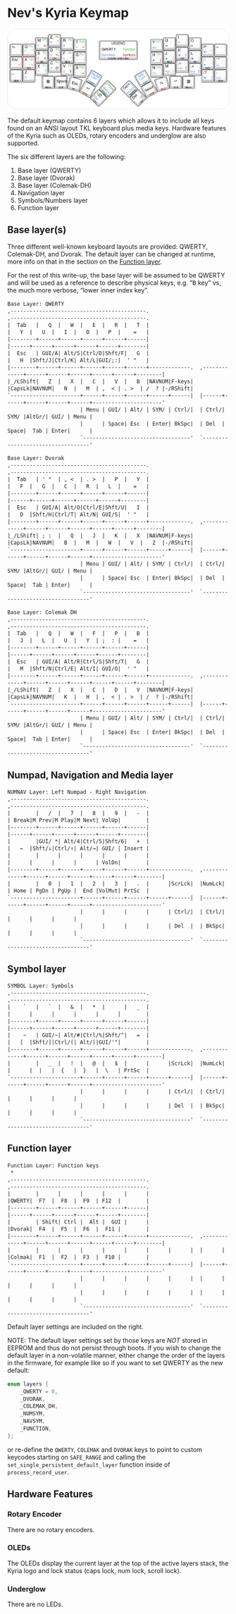 # Nev's Kyria Keymap

![KLE render of the default Kyria keymap with QWERTY as the base layer. Layers are shown in sublegends.](./kyria-qwerty-nevp.png)

The default keymap contains 6 layers which allows it to include all keys found on an ANSI layout TKL keyboard plus media keys.
Hardware features of the Kyria such as OLEDs, rotary encoders and underglow are also supported.

The six different layers are the following:

1. Base layer (QWERTY)
2. Base layer (Dvorak)
3. Base layer (Colemak-DH)
4. Navigation layer
5. Symbols/Numbers layer
6. Function layer

## Base layer(s)

Three different well-known keyboard layouts are provided: QWERTY, Colemak-DH, and Dvorak. The default layer can be changed at runtime, more info on that in the section on the [Function layer](#function-layer).

For the rest of this write-up, the base layer will be assumed to be QWERTY and will be used as a reference to describe physical keys, e.g. “<kbd>B</kbd> key” vs, the much more verbose, “lower inner index key”.

```text
Base Layer: QWERTY
,-------------------------------------------.                              ,-------------------------------------------.
|  Tab   |   Q  |   W  |   E  |   R  |   T  |                              |   Y  |   U  |   I  |   O  |   P  |    =   |
|--------+------+------+------+------+------|                              |------+------+------+------+------+--------|
|  Esc   | GUI/A| Alt/S|Ctrl/D|Shft/F|   G  |                              |   H  |Shft/J|Ctrl/K| Alt/L|GUI/;:|  ' "   |
|--------+------+------+------+------+------+-------------.  ,-------------+------+------+------+------+------+--------|
|_/LShift|   Z  |   X  |   C  |   V  |   B  |NAVNUM|F-keys|  |CapsLk|NAVNUM|   N  |   M  | ,  < | . >  | /  ? |-/RShift|
`----------------------+------+------+------+------+------|  |------+------+------+------+------+----------------------'
                       | Menu | GUI/ | Alt/ | SYM/ | Ctrl/|  | Ctrl/| SYM/ |AltGr/| GUI/ | Menu |
                       |      | Space| Esc  | Enter| BkSpc|  | Del  | Space|  Tab | Enter|      |
                       `----------------------------------'  `----------------------------------'
```

```text
Base Layer: Dvorak
,-------------------------------------------.                              ,-------------------------------------------.
|  Tab   | ' "  | , <  | . >  |   P  |   Y  |                              |   F  |   G  |   C  |   R  |   L  |    =   |
|--------+------+------+------+------+------|                              |------+------+------+------+------+--------|
|  Esc   | GUI/A| Alt/O|Ctrl/E|Shft/U|   I  |                              |   D  |Shft/H|Ctrl/T| Alt/N| GUI/S|  ' "   |
|--------+------+------+------+------+------+-------------.  ,-------------+------+------+------+------+------+--------|
|_/LShift| ; :  |   Q  |   J  |   K  |   X  |NAVNUM|F-keys|  |CapsLk|NAVNUM|   B  |   M  |   W  |   V  |   Z  |-/RShift|
`----------------------+------+------+------+------+------|  |------+------+------+------+------+----------------------'
                       | Menu | GUI/ | Alt/ | SYM/ | Ctrl/|  | Ctrl/| SYM/ |AltGr/| GUI/ | Menu |
                       |      | Space| Esc  | Enter| BkSpc|  | Del  | Space|  Tab | Enter|      |
                       `----------------------------------'  `----------------------------------'
```

```text
Base Layer: Colemak DH
,-------------------------------------------.                              ,-------------------------------------------.
|  Tab   |   Q  |   W  |   F  |   P  |   B  |                              |   J  |   L  |   U  |   Y  | ;  : |    =   |
|--------+------+------+------+------+------|                              |------+------+------+------+------+--------|
|  Esc   | GUI/A| Alt/R|Ctrl/S|Shft/T|   G  |                              |   M  |Shft/N|Ctrl/E| Alt/I| GUI/O|  ' "   |
|--------+------+------+------+------+------+-------------.  ,-------------+------+------+------+------+------+--------|
|_/LShift|   Z  |   X  |   C  |   D  |   V  |NAVNUM|F-keys|  |CapsLk|NAVNUM|   K  |   H  | ,  < | . >  | /  ? |-/RShift|
`----------------------+------+------+------+------+------|  |------+------+------+------+------+----------------------'
                       | Menu | GUI/ | Alt/ | SYM/ | Ctrl/|  | Ctrl/| SYM/ |AltGr/| GUI/ | Menu |
                       |      | Space| Esc  | Enter| BkSpc|  | Del  | Space|  Tab | Enter|      |
                       `----------------------------------'  `----------------------------------'
```

## Numpad, Navigation and Media layer

```text
NUMNAV Layer: Left Numpad - Right Navigation
,-------------------------------------------.                              ,-------------------------------------------.
|        |   /  |   7  |   8  |   9  |   -  |                              | Break|M Prev|M Play|M Next| VolUp|        |
|--------+------+------+------+------+------|                              |------+------+------+------+------+--------|
|        |GUI/ *| Alt/4|Ctrl/5|Shft/6|   +  |                              |   ←  |Shft/↓|Ctrl/↑| Alt/→| GUI/ | Insert |
|        |      |      |      |      |      |                              |      |      |      |      | VolDn|        |
|--------+------+------+------+------+------+-------------.  ,-------------+------+------+------+------+------+--------|
|        |   0  |   1  |   2  |   3  |   .  |      |ScrLck|  |NumLck|      | Home | PgDn | PgUp |  End |VolMut| PrtSc  |
`----------------------+------+------+------+------+------|  |------+------+------+------+------+----------------------'
                       |      |      |      |      | Ctrl/|  | Ctrl/|      |      |      |      |
                       |      |      |      |      | Del  |  | BkSpc|      |      |      |      |
                       `----------------------------------'  `----------------------------------'
```

## Symbol layer

```text
SYMBOL Layer: Symbols
,-------------------------------------------.                              ,-------------------------------------------.
|    `   |   `  |   &  |   *  |      |   _  |                              |      |      |      |      |      |        |
|--------+------+------+------+------+------|                              |------+------+------+------+------+--------|
|    ~   | GUI/~| Alt/#|Ctrl/%|Shft/^|   =  |                              |   [  |Shft/]|Ctrl/(| Alt/)|GUI/'"|        |
|--------+------+------+------+------+------+-------------.  ,-------------+------+------+------+------+------+--------|
|        |   _  |   !  |   @  |   $  |      |      |ScrLck|  |NumLck|      |      |  |   |  {   |  }   |  \   | PrtSc  |
`----------------------+------+------+------+------+------|  |------+------+------+------+------+----------------------'
                       |      |      |      |      | Ctrl/|  | Ctrl/|      |      |      |      |
                       |      |      |      |      | Del  |  | BkSpc|      |      |      |      |
                       `----------------------------------'  `----------------------------------'
```

## Function layer

```text
Function Layer: Function keys
 *
,-------------------------------------------.                              ,-------------------------------------------.
|        |      |      |      |      |      |                              |QWERTY|  F7  |  F8  |  F9  | F12  |        |
|--------+------+------+------+------+------|                              |------+------+------+------+------+--------|
|        | Shift| Ctrl |  Alt |  GUI |      |                              |Dvorak|  F4  |  F5  |  F6  |  F11 |        |
|--------+------+------+------+------+------+-------------.  ,-------------+------+------+------+------+------+--------|
|        |      |      |      |      |      |      |      |  |      |      |Colmak|  F1  |  F2  |  F3  |  F10 |        |
`----------------------+------+------+------+------+------|  |------+------+------+------+------+----------------------'
                       |      |      |      |      |      |  |      |      |      |      |      |
                       |      |      |      |      |      |  |      |      |      |      |      |
                       `----------------------------------'  `----------------------------------'
```

Default layer settings are included on the right.

NOTE: The default layer settings set by those keys are *NOT* stored in EEPROM and thus do not persist through boots. If you wish to change the default layer in a non-volatile manner, either change the order of the layers in the firmware, for example like so if you want to set QWERTY as the new default:

```c
enum layers {
    _QWERTY = 0,
    _DVORAK,
    _COLEMAK_DH,
    _NUMSYM,
    _NAVSYM,
    _FUNCTION,
};
```

or re-define the `QWERTY`, `COLEMAK` and `DVORAK` keys to point to custom keycodes starting on `SAFE_RANGE` and calling the `set_single_persistent_default_layer` function inside of `process_record_user`.

## Hardware Features

### Rotary Encoder

There are no rotary encoders.

### OLEDs

The OLEDs display the current layer at the top of the active layers stack, the Kyria logo and lock status (caps lock, num lock, scroll lock).

### Underglow

There are no LEDs.
